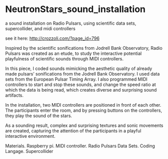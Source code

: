 # NeutronStars_sound_installation
a sound installation on Radio Pulsars, using scientific data sets, supercollider, and midi controllers

see it here: http://crozzoli.com/?page_id=796

Inspired by the scientific sonifications from Jodrell Bank Observatory, Radio Pulsars was created as an etude, to study the interactive potential playfulness of scientific sounds through MIDI controllers.

In this piece, I coded sounds mimicking the aesthetic quality of already made pulsars’ sonifications from the Jodrell Bank Observatory. I used data sets from the European Pulsar Timing Array. I also programmed MIDI controllers to start and stop these sounds, and change the speed ratio at which the data is being read, which creates diverse and surprising sound artifacts.

In the installation, two MIDI controllers are positioned in front of each other.  The participants enter the room, and by pressing buttons on the controllers, they play the sound of the stars.

As a sounding result, complex and surprising textures and sonic movements are created, capturing the attention of the participants in a playful interactive environment.

Materials. Raspberry pi. MIDI controller. Radio Pulsars Data Sets. Coding Langage. Supercollider
